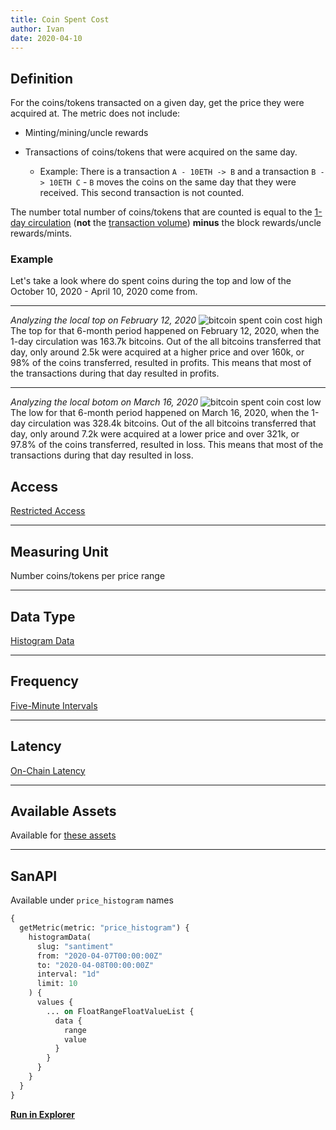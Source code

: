 ```yaml
---
title: Coin Spent Cost
author: Ivan
date: 2020-04-10
---
```


## Definition

For the coins/tokens transacted on a given day, get the price they were acquired
at. The metric does not include:

- Minting/mining/uncle rewards
- Transactions of coins/tokens that were acquired on the same day.

  - Example: There is a transaction `A - 10ETH -> B` and a transaction `B -> 10ETH C` - `B` moves the coins on the same day that they were received. This
    second transaction is not counted.

The number total number of coins/tokens that are counted is equal to the [1-day
circulation](/metrics/circulation) (**not** the [transaction
volume](/metrics/transaction-volume)) **minus** the block rewards/uncle
rewards/mints.

### Example

Let's take a look where do spent coins during the top and low of the October 10,
2020 - April 10, 2020 come from.

---

_Analyzing the local top on February 12, 2020_ ![bitcoin spent coin cost
high](bitcoin-spent-coin-cost-high2.png) The top for that 6-month period
happened on February 12, 2020, when the 1-day circulation was 163.7k bitcoins.
Out of the all bitcoins transferred that day, only around 2.5k were acquired at
a higher price and over 160k, or 98% of the coins transferred, resulted in
profits. This means that most of the transactions during that day resulted in
profits.

---

_Analyzing the local botom on March 16, 2020_ ![bitcoin spent coin cost
low](bitcoin-spent-coin-cost-low2.png) The low for that 6-month period happened
on March 16, 2020, when the 1-day circulation was 328.4k bitcoins. Out of the
all bitcoins transferred that day, only around 7.2k were acquired at a lower
price and over 321k, or 97.8% of the coins transferred, resulted in loss. This
means that most of the transactions during that day resulted in loss.

## Access

[Restricted Access](/metrics/details/access#restricted-access)

---

## Measuring Unit

Number coins/tokens per price range

---

## Data Type

[Histogram Data](/metrics/details/data-type#histogram-data)

---

## Frequency

[Five-Minute Intervals](/metrics/details/frequency#five-minute-frequency)

---

## Latency

[On-Chain Latency](/metrics/details/latency#on-chain-latency)

---

## Available Assets

Available for [these assets](<https://api.santiment.net/graphiql?query=%7B%0A%20%20getMetric(metric%3A%20%22price_histogram%22)%20%7B%0A%20%20%20%20metadata%20%7B%0A%20%20%20%20%20%20availableSlugs%0A%20%20%20%20%7D%0A%20%20%7D%0A%7D%0A>)

---

## SanAPI

Available under `price_histogram` names

```graphql
{
  getMetric(metric: "price_histogram") {
    histogramData(
      slug: "santiment"
      from: "2020-04-07T00:00:00Z"
      to: "2020-04-08T00:00:00Z"
      interval: "1d"
      limit: 10
    ) {
      values {
        ... on FloatRangeFloatValueList {
          data {
            range
            value
          }
        }
      }
    }
  }
}
```

**[Run in Explorer](<https://api.santiment.net/graphiql?variables=&query=%7B%0A%20%20getMetric(metric%3A%20%22price_histogram%22)%20%7B%0A%20%20%20%20histogramData(%0A%20%20%20%20%20%20slug%3A%20%22santiment%22%0A%20%20%20%20%20%20from%3A%20%222020-04-07T00%3A00%3A00Z%22%0A%20%20%20%20%20%20to%3A%20%222020-04-08T00%3A00%3A00Z%22%0A%20%20%20%20%20%20interval%3A%20%221d%22%0A%20%20%20%20%20%20limit%3A%2010%0A%20%20%20%20)%20%7B%0A%20%20%20%20%20%20values%20%7B%0A%20%20%20%20%20%20%20%20...%20on%20FloatRangeFloatValueList%20%7B%0A%20%20%20%20%20%20%20%20%20%20data%20%7B%0A%20%20%20%20%20%20%20%20%20%20%20%20range%0A%20%20%20%20%20%20%20%20%20%20%20%20value%0A%20%20%20%20%20%20%20%20%20%20%7D%0A%20%20%20%20%20%20%20%20%7D%0A%20%20%20%20%20%20%7D%0A%20%20%20%20%7D%0A%20%20%7D%0A%7D>)**
